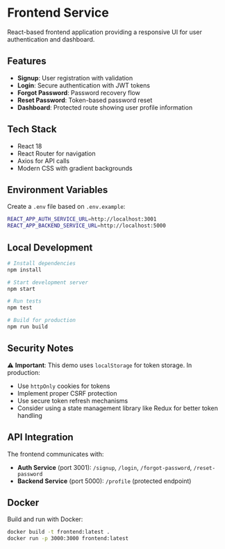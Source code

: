 # Frontend Service

React-based frontend application providing a responsive UI for user authentication and dashboard.

## Features

- **Signup**: User registration with validation
- **Login**: Secure authentication with JWT tokens
- **Forgot Password**: Password recovery flow
- **Reset Password**: Token-based password reset
- **Dashboard**: Protected route showing user profile information

## Tech Stack

- React 18
- React Router for navigation
- Axios for API calls
- Modern CSS with gradient backgrounds

## Environment Variables

Create a `.env` file based on `.env.example`:

```bash
REACT_APP_AUTH_SERVICE_URL=http://localhost:3001
REACT_APP_BACKEND_SERVICE_URL=http://localhost:5000
```

## Local Development

```bash
# Install dependencies
npm install

# Start development server
npm start

# Run tests
npm test

# Build for production
npm run build
```

## Security Notes

⚠️ **Important**: This demo uses `localStorage` for token storage. In production:
- Use `httpOnly` cookies for tokens
- Implement proper CSRF protection
- Use secure token refresh mechanisms
- Consider using a state management library like Redux for better token handling

## API Integration

The frontend communicates with:
- **Auth Service** (port 3001): `/signup`, `/login`, `/forgot-password`, `/reset-password`
- **Backend Service** (port 5000): `/profile` (protected endpoint)

## Docker

Build and run with Docker:

```bash
docker build -t frontend:latest .
docker run -p 3000:3000 frontend:latest
```


